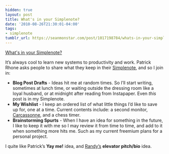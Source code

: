 ```yaml
---
hidden: true
layout: post
title: What's in your Simplenote?
date: '2010-08-26T21:30:01-04:00'
tags:
- simplenote
tumblr_url: https://seanmonstar.com/post/1017198784/whats-in-your-simplenote
---
```

[What's in your Simplenote?](http://minimalmac.com/post/1014631828/whats-in-your-simplenote)  

It’s always cool to learn new systems to productivity and work. Patrick Rhone asks people to share what they keep in their [Simplenote](http://simplenoteapp.com), and so I join in:

- **Blog Post Drafts** - Ideas hit me at random times. So I’ll start writing, sometimes at lunch time, or waiting outside the dressing room like a loyal husband, or at midnight after reading from Instapaper. Even _this_ post is in my Simplenote.
- **My Wishlist** - I keep an ordered list of what little things I’d like to save up for, one at a time. Current contents include: a second monitor, [Carcassonne](http://www.amazon.com/gp/product/B00005UNAX?tag=seanmonstar-20), and a chess timer.
- **Brainstorming Spurts** - When I have an idea for something in the future, I like to keep it with me so I may review it from time to time, and add to it when something more hits me. Such as my current freemium plans for a personal project.

I quite like Patrick’s **Yay me!** idea, and [Randy’s](http://cptnrandy.tumblr.com/post/1015104666/minimal-mac-whats-in-your-simplenote) **elevator pitch/bio** idea.

